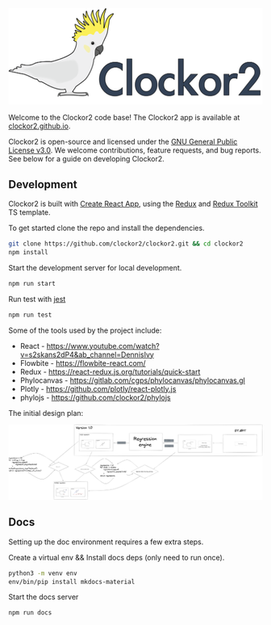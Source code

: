 ![](public/logo-with-text.png)

Welcome to the Clockor2 code base! The Clockor2 app is available at [clockor2.github.io](https://clockor2.github.io/).

Clockor2 is open-source and licensed under the [GNU General Public License v3.0](https://github.com/clockor2/clockor2/blob/main/LICENSE). We welcome contributions, feature requests, and bug reports. See below for a guide on developing Clockor2.  

## Development

Clockor2 is built with [Create React App](https://github.com/facebook/create-react-app), using the [Redux](https://redux.js.org/) and [Redux Toolkit](https://redux-toolkit.js.org/) TS template. 

To get started clone the repo and install the dependencies.

```bash
git clone https://github.com/clockor2/clockor2.git && cd clockor2
npm install
```

Start the development server for local development.

```bash
npm run start
```

Run test with [jest](https://jestjs.io/) 

```bash
npm run test
```

Some of the tools used by the project include:

- React - https://www.youtube.com/watch?v=s2skans2dP4&ab_channel=DennisIvy  
- Flowbite - https://flowbite-react.com/
- Redux - https://react-redux.js.org/tutorials/quick-start  
- Phylocanvas - https://gitlab.com/cgps/phylocanvas/phylocanvas.gl  
- Plotly - https://github.com/plotly/react-plotly.js
- phylojs - https://github.com/clockor2/phylojs

The initial design plan:

![](docs/images/design-plan.png)

## Docs 

Setting up the doc environment requires a few extra steps. 

Create a virtual env && Install docs deps (only need to run once).

```bash
python3 -m venv env
env/bin/pip install mkdocs-material
```

Start the docs server

```bash
npm run docs
```
